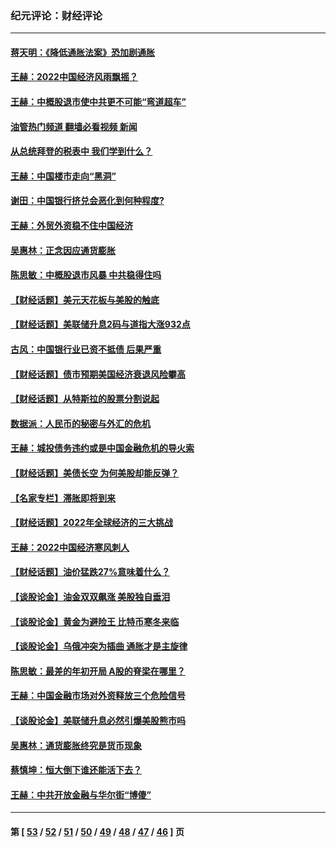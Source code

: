 ### 纪元评论：财经评论
---
#### [蒋天明：《降低通胀法案》恐加剧通胀](../../pages/nsc1026/n13806996.md?11120330) 
#### [王赫：2022中国经济风雨飘摇？](../../pages/nsc1026/n13803207.md?11120330) 
#### [王赫：中概股退市使中共更不可能“弯道超车”](../../pages/nsc1026/n13802858.md?11120330) 
#### [油管热门频道 翻墙必看视频 新闻](ok?11120330)
#### [从总统拜登的税表中 我们学到什么？](../../pages/nsc1026/n13773081.md?11120330) 
#### [王赫：中国楼市走向“黑洞”](../../pages/nsc1026/n13770647.md?11120330) 
#### [谢田：中国银行挤兑会恶化到何种程度?](../../pages/nsc1026/n13766965.md?11120330) 
#### [王赫：外贸外资稳不住中国经济](../../pages/nsc1026/n13753933.md?11120330) 
#### [吴惠林：正念因应通货膨胀](../../pages/nsc1026/n13750350.md?11120330) 
#### [陈思敏：中概股退市风暴 中共稳得住吗](../../pages/nsc1026/n13738978.md?11120330) 
#### [【财经话题】美元天花板与美股的触底](../../pages/nsc1026/n13736495.md?11120330) 
#### [【财经话题】美联储升息2码与道指大涨932点](../../pages/nsc1026/n13727377.md?11120330) 
#### [古风：中国银行业已资不抵债 后果严重](../../pages/nsc1026/n13726111.md?11120330) 
#### [【财经话题】债市预期美国经济衰退风险攀高](../../pages/nsc1026/n13698043.md?11120330) 
#### [【财经话题】从特斯拉的股票分割说起](../../pages/nsc1026/n13679733.md?11120330) 
#### [数据派：人民币的秘密与外汇的危机](../../pages/nsc1026/n13667092.md?11120330) 
#### [王赫：城投债务违约或是中国金融危机的导火索](../../pages/nsc1026/n13665322.md?11120330) 
#### [【财经话题】美债长空 为何美股却能反弹？](../../pages/nsc1026/n13665895.md?11120330) 
#### [【名家专栏】滞胀即将到来](../../pages/nsc1026/n13658171.md?11120330) 
#### [【财经话题】2022年全球经济的三大挑战](../../pages/nsc1026/n13654423.md?11120330) 
#### [王赫：2022中国经济寒风刺人](../../pages/nsc1026/n13651403.md?11120330) 
#### [【财经话题】油价猛跌27%意味着什么？](../../pages/nsc1026/n13648767.md?11120330) 
#### [【谈股论金】油金双双飙涨 美股独自垂泪](../../pages/nsc1026/n13631742.md?11120330) 
#### [【谈股论金】黄金为避险王 比特币寒冬来临](../../pages/nsc1026/n13600406.md?11120330) 
#### [【谈股论金】乌俄冲突为插曲 通胀才是主旋律](../../pages/nsc1026/n13576797.md?11120330) 
#### [陈思敏：最差的年初开局 A股的脊梁在哪里？](../../pages/nsc1026/n13558359.md?11120330) 
#### [王赫：中国金融市场对外资释放三个危险信号](../../pages/nsc1026/n13546389.md?11120330) 
#### [【谈股论金】美联储升息必然引爆美股熊市吗](../../pages/nsc1026/n13519194.md?11120330) 
#### [吴惠林：通货膨胀终究是货币现象](../../pages/nsc1026/n13512979.md?11120330) 
#### [蔡慎坤：恒大倒下谁还能活下去？](../../pages/nsc1026/n13501831.md?11120330) 
#### [王赫：中共开放金融与华尔街“博傻”](../../pages/nsc1026/n13501138.md?11120330) 

---
#### 第 [ [53](./53.md?11120330) / [52](./52.md?11120330) / [51](./51.md?11120330) / [50](./50.md?11120330) / [49](./49.md?11120330) / [48](./48.md?11120330) / [47](./47.md?11120330) / [46](./46.md?11120330) ] 页
